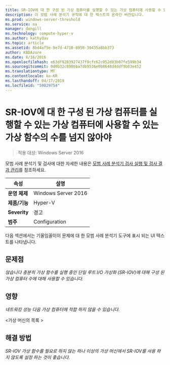 ```yaml
---
title: SR-IOV에 대 한 구성 된 가상 컴퓨터를 실행할 수 있는 가상 컴퓨터에 사용할 수 있는 가상 함수의 수를 넘지 않아야
description: 이 모범 사례 분석기 규칙에 대 한 텍스트의 온라인 버전입니다.
ms.prod: windows-server-threshold
ms.service: na
manager: dongill
ms.technology: compute-hyper-v
ms.author: kathydav
ms.topic: article
ms.assetid: 8bd4af5e-9e7d-4710-8950-39435a8bb373
author: KBDAzure
ms.date: 8/16/2016
ms.openlocfilehash: e63df9283927437f9cfc62c052d83b07fe599b34
ms.sourcegitcommit: 0d0b32c8986ba7db9536e0b8648d4ddf9b03e452
ms.translationtype: MT
ms.contentlocale: ko-KR
ms.lasthandoff: 04/17/2019
ms.locfileid: "59829754"
---
```

# <a name="the-number-of-running-virtual-machines-configured-for-sr-iov-should-not-exceed-the-number-of-virtual-functions-available-to-the-virtual-machines"></a>SR-IOV에 대 한 구성 된 가상 컴퓨터를 실행할 수 있는 가상 컴퓨터에 사용할 수 있는 가상 함수의 수를 넘지 않아야

>적용 대상: Windows Server 2016

모범 사례 분석기 및 검사에 대한 자세한 내용은 [모범 사례 분석기 검사 실행 및 검사 결과 관리](https://go.microsoft.com/fwlink/p/?LinkID=223177)를 참조하세요.  
  
|속성|설명|  
|-|-|  
|**운영 체제**|Windows Server 2016|  
|**제품/기능**|Hyper-V|  
|**Severity**|경고|  
|**범주**|Configuration|  
  
다음 섹션에서는 기울임꼴이이 문제에 대 한 모범 사례 분석기 도구에 표시 되는 UI 텍스트를 나타냅니다.  
  
## <a name="issue"></a>문제점  
*않습니다 충분히 가상 함수를 실행 중인 단일 루트 I/O 가상화 (SR-IOV)에 대해 구성 된 가상 컴퓨터 수에 대해 사용할 수 있습니다.*  
  
## <a name="impact"></a>영향  
*네트워킹 성능 다음 가상 컴퓨터에 적합 하지 않을 수 있습니다.*  
   
\<가상 머신의 목록 >  
  
## <a name="resolution"></a>해결 방법  
*SR-IOV 가상 함수를 필요로 하지 않는 하나 이상의 가상 머신에서 SR-IOV를 사용 하지 않도록 설정 하는 것이 좋습니다.*  
  


